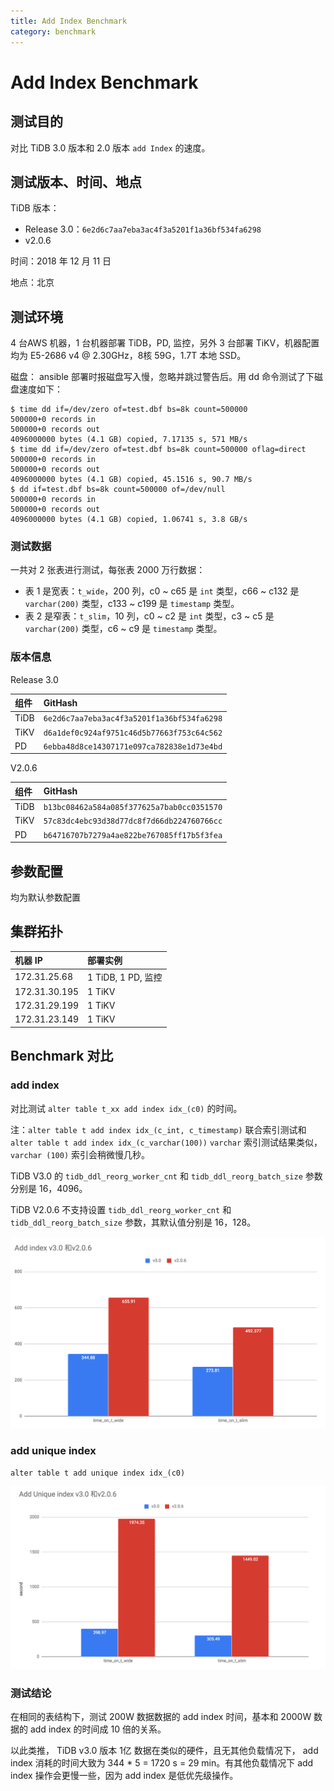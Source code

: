 ```yaml
---
title: Add Index Benchmark
category: benchmark
---
```


# Add Index Benchmark

## 测试目的

对比 TiDB 3.0 版本和 2.0 版本 `add Index` 的速度。

## 测试版本、时间、地点

TiDB 版本：

- Release 3.0：`6e2d6c7aa7eba3ac4f3a5201f1a36bf534fa6298`
- v2.0.6

时间：2018 年 12 月 11 日

地点：北京

## 测试环境

4 台AWS 机器，1 台机器部署 TiDB，PD, 监控，另外 3 台部署 TiKV，机器配置均为  E5-2686 v4 @ 2.30GHz，8核 59G，1.7T  本地 SSD。

磁盘： ansible 部署时报磁盘写入慢，忽略并跳过警告后。用 dd 命令测试了下磁盘速度如下：

```shell
$ time dd if=/dev/zero of=test.dbf bs=8k count=500000
500000+0 records in
500000+0 records out
4096000000 bytes (4.1 GB) copied, 7.17135 s, 571 MB/s
$ time dd if=/dev/zero of=test.dbf bs=8k count=500000 oflag=direct
500000+0 records in
500000+0 records out
4096000000 bytes (4.1 GB) copied, 45.1516 s, 90.7 MB/s
$ dd if=test.dbf bs=8k count=500000 of=/dev/null
500000+0 records in
500000+0 records out
4096000000 bytes (4.1 GB) copied, 1.06741 s, 3.8 GB/s
```

### 测试数据

一共对 2 张表进行测试，每张表 2000 万行数据：

- 表 1 是宽表：`t_wide`，200 列，c0 ~ c65 是 `int` 类型，c66 ~ c132 是 `varchar(200)` 类型，c133 ~ c199 是 `timestamp` 类型。
- 表 2 是窄表：`t_slim`，10 列，c0 ~ c2 是 `int` 类型，c3 ~ c5 是 `varchar(200)` 类型，c6 ~ c9 是 `timestamp` 类型。

### 版本信息

Release 3.0

| 组件  |                  GitHash                   |
| :--- | :---------------------------------------- |
| TiDB  | `6e2d6c7aa7eba3ac4f3a5201f1a36bf534fa6298` |
| TiKV  | `d6a1def0c924af9751c46d5b77663f753c64c562` |
|  PD   | `6ebba48d8ce14307171e097ca782838e1d73e4bd` |

V2.0.6

| 组件  |                  GitHash                   |
| :--- | :---------------------------------------- |
| TiDB  | `b13bc08462a584a085f377625a7bab0cc0351570` |
| TiKV  | `57c83dc4ebc93d38d77dc8f7d66db224760766cc` |
|  PD   | `b64716707b7279a4ae822be767085ff17b5f3fea` |

## 参数配置

均为默认参数配置

## 集群拓扑

| 机器 IP       | 部署实例                |
| :------------ | :---------------------- |
| 172.31.25.68  | 1 TiDB,  1 PD, 监控 |
| 172.31.30.195 | 1 TiKV                |
| 172.31.29.199 | 1 TiKV                |
| 172.31.23.149 | 1 TiKV                |

## Benchmark 对比

### add index

对比测试 `alter table t_xx add index idx_(c0)` 的时间。

注：`alter table t add index idx_(c_int, c_timestamp)`  联合索引测试和  `alter table t add index idx_(c_varchar(100))` `varchar` 索引测试结果类似， `varchar (100)` 索引会稍微慢几秒。

TiDB V3.0 的 `tidb_ddl_reorg_worker_cnt` 和 `tidb_ddl_reorg_batch_size` 参数分别是 16，4096。

TiDB V2.0.6 不支持设置 `tidb_ddl_reorg_worker_cnt` 和 `tidb_ddl_reorg_batch_size` 参数，其默认值分别是 16，128。

![add-index-best-practices-01](/media/add-index-best-practices-01.png)

### add unique index

`alter table t add unique index idx_(c0)`

![add-index-best-practices-02](/media/add-index-best-practices-02.png)

### 测试结论

在相同的表结构下，测试 200W 数据数据的 add index 时间，基本和 2000W 数据的 add index 的时间成 10 倍的关系。

以此类推， TiDB v3.0 版本 1亿 数据在类似的硬件，且无其他负载情况下， add index 消耗的时间大致为 344 * 5 = 1720 s = 29 min。有其他负载情况下 add index 操作会更慢一些，因为 add index 是低优先级操作。

